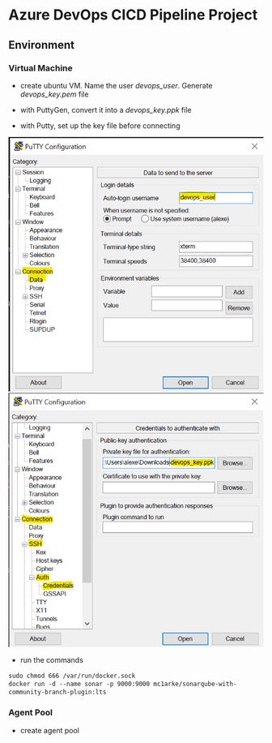 # Azure DevOps CICD Pipeline Project

## Environment

### Virtual Machine

- create ubuntu VM. Name the user *devops_user*. Generate *devops_key.pem* file

- with PuttyGen, convert it into a *devops_key.ppk* file

- with Putty, set up the key file before connecting
<img src="/pictures/putty.png" title="putty"  width="900">
<img src="/pictures/putty1.png" title="putty"  width="900">

- run the commands
```
sudo chmod 666 /var/run/docker.sock
docker run -d --name sonar -p 9000:9000 mc1arke/sonarqube-with-community-branch-plugin:lts
```

### Agent Pool

- create agent pool




